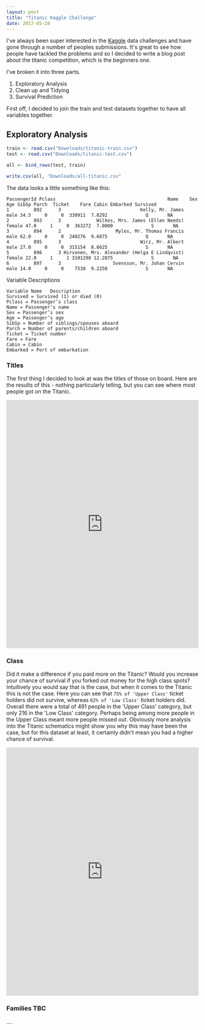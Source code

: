 ```yaml
---
layout: post
title: "Titanic Kaggle Challenge"
date: 2017-05-28
---
```


I've always been super interested in the [Kaggle](https://www.kaggle.com/c/titanic#tutorials) data challenges and have gone through a number of peoples submissions. It's great to see how people have tackled the problems and so I decided to write a blog post about the titanic competition, which is the beginners one.

I've broken it into three parts.

1. Exploratory Analysis
2. Clean up and Tidying
3. Survival Prediction

First off, I decided to join the train and test datasets together to have all variables together.

## Exploratory Analysis

```r
train <- read.csv("Downloads/titanic-train.csv")
test <- read.csv("Downloads/titanic-test.csv")

all <- bind_rows(test, train)

write.csv(all, "Downloads/all-titanic.csv"
```

The data looks a little something like this:
```
PassengerId Pclass                                         Name    Sex  Age SibSp Parch  Ticket    Fare Cabin Embarked Survived
1         892      3                             Kelly, Mr. James   male 34.5     0     0  330911  7.8292              Q       NA
2         893      3             Wilkes, Mrs. James (Ellen Needs) female 47.0     1     0  363272  7.0000              S       NA
3         894      2                    Myles, Mr. Thomas Francis   male 62.0     0     0  240276  9.6875              Q       NA
4         895      3                             Wirz, Mr. Albert   male 27.0     0     0  315154  8.6625              S       NA
5         896      3 Hirvonen, Mrs. Alexander (Helga E Lindqvist) female 22.0     1     1 3101298 12.2875              S       NA
6         897      3                   Svensson, Mr. Johan Cervin   male 14.0     0     0    7538  9.2250              S       NA
```

Variable Descriptions
```
Variable Name	Description
Survived = Survived (1) or died (0)
Pclass = Passenger’s class
Name = Passenger’s name
Sex = Passenger’s sex
Age = Passenger’s age
SibSp = Number of siblings/spouses aboard
Parch = Number of parents/children aboard
Ticket = Ticket number
Fare = Fare
Cabin =	Cabin
Embarked = Port of embarkation
```
### Titles

The first thing I decided to look at was the titles of those on board. Here are the results of this - nothing particularly telling, but you can see where most people got on the Titanic.

<iframe src="https://exploratory.io/viz/mitchelllisle/7762766613215181?cb=1495970816576&embed=true" width="100%" height="650px" frameborder="0"></iframe>

### Class
Did it make a difference if you paid more on the Titanic? Would you increase your chance of survival if you forked out money for the high class spots? Intuitively you would say that is the case, but when it comes to the Titanic this is not the case. Here you can see that `75% of 'Upper Class'` ticket holders did not survive, whereas `62% of 'Low Class'` ticket holders did. Overall there were a total of 491 people in the 'Upper Class' category, but only 216 in the 'Low Class' category. Perhaps being among more people in the Upper Class meant more people missed out. Obviously more analysis into the Titanic schematics might show you why this may have been the case, but for this dataset at least, it certainly didn't mean you had a higher chance of survival.

<iframe src="https://exploratory.io/viz/mitchelllisle/0674205113100465?cb=1495971751602&embed=true" width="100%" height="650px" frameborder="0"></iframe>

### Families TBC
....
